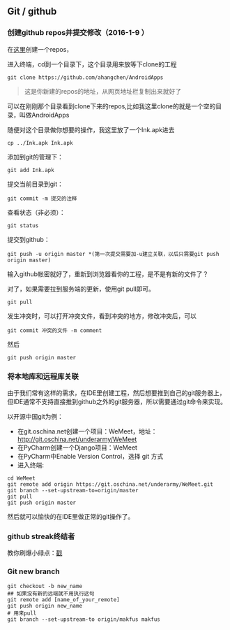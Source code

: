 ## Git / github
### 创建github repos并提交修改（2016-1-9 ）

在[这里](https://github.com/new)创建一个repos，

进入终端，cd到一个目录下，这个目录用来放等下clone的工程
```
git clone https://github.com/ahangchen/AndroidApps 
```
> 这是你新建的repos的地址，从网页地址栏复制出来就好了

可以在刚刚那个目录看到clone下来的repos,比如我这里clone的就是一个空的目录，叫做AndroidApps

随便对这个目录做你想要的操作，我这里放了一个Ink.apk进去  
```
cp ../Ink.apk Ink.apk
```
添加到git的管理下： 
```
git add Ink.apk
```

提交当前目录到git： 
```
git commit -m 提交的注释
```

查看状态（非必须）： 
```
git status
```
提交到github：
```
git push -u origin master *(第一次提交需要加-u建立关联，以后只需要git push origin master)
```
输入github帐密就好了，重新到浏览器看你的工程，是不是有新的文件了？

对了，如果需要拉到服务端的更新，使用git pull即可。
```
git pull
```
发生冲突时，可以打开冲突文件，看到冲突的地方，修改冲突后，可以
```
git commit 冲突的文件 -m comment
```
然后
```
git push origin master
```

### 将本地库和远程库关联
由于我们常有这样的需求，在IDE里创建工程，然后想要推到自己的git服务器上，但IDE通常不支持直接推到github之外的git服务器，所以需要通过git命令来实现。

以开源中国git为例：
- 在git.oschina.net创建一个项目：WeMeet，地址：http://git.oschina.net/underarmy/WeMeet
- 在PyCharm创建一个Django项目：WeMeet
- 在PyCharm中Enable Version Control，选择 git 方式
- 进入终端:
```
cd WeMeet
git remote add origin https://git.oschina.net/underarmy/WeMeet.git
git branch --set-upstream-to=origin/master
git pull
git push origin master
```
然后就可以愉快的在IDE里做正常的git操作了。

### github streak终结者

教你刷爆小绿点：[戳](green_blush.md)

### Git new branch
```
git checkout -b new_name
## 如果没有新的远端就不用执行这句
git remote add [name_of_your_remote]
git push origin new_name
# 用来pull
git branch --set-upstream-to origin/makfus makfus
```
